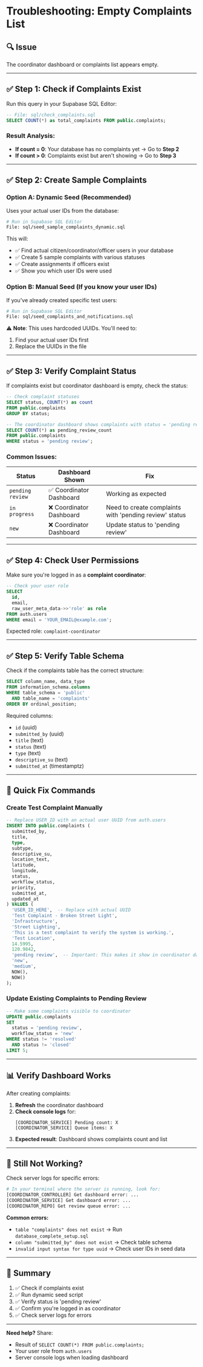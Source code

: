 # Troubleshooting: Empty Complaints List

## 🔍 Issue
The coordinator dashboard or complaints list appears empty.

---

## ✅ Step 1: Check if Complaints Exist

Run this query in your Supabase SQL Editor:

```sql
-- File: sql/check_complaints.sql
SELECT COUNT(*) as total_complaints FROM public.complaints;
```

### Result Analysis:

- **If count = 0**: Your database has no complaints yet → Go to **Step 2**
- **If count > 0**: Complaints exist but aren't showing → Go to **Step 3**

---

## ✅ Step 2: Create Sample Complaints

### Option A: Dynamic Seed (Recommended)
Uses your actual user IDs from the database:

```bash
# Run in Supabase SQL Editor
File: sql/seed_sample_complaints_dynamic.sql
```

This will:
- ✅ Find actual citizen/coordinator/officer users in your database
- ✅ Create 5 sample complaints with various statuses
- ✅ Create assignments if officers exist
- ✅ Show you which user IDs were used

### Option B: Manual Seed (If you know your user IDs)
If you've already created specific test users:

```bash
# Run in Supabase SQL Editor
File: sql/seed_complaints_and_notifications.sql
```

⚠️ **Note**: This uses hardcoded UUIDs. You'll need to:
1. Find your actual user IDs first
2. Replace the UUIDs in the file

---

## ✅ Step 3: Verify Complaint Status

If complaints exist but coordinator dashboard is empty, check the status:

```sql
-- Check complaint statuses
SELECT status, COUNT(*) as count 
FROM public.complaints 
GROUP BY status;

-- The coordinator dashboard shows complaints with status = 'pending review'
SELECT COUNT(*) as pending_review_count 
FROM public.complaints 
WHERE status = 'pending review';
```

### Common Issues:

| Status | Dashboard Shown | Fix |
|--------|-----------------|-----|
| `pending review` | ✅ Coordinator Dashboard | Working as expected |
| `in progress` | ❌ Coordinator Dashboard | Need to create complaints with 'pending review' status |
| `new` | ❌ Coordinator Dashboard | Update status to 'pending review' |

---

## ✅ Step 4: Check User Permissions

Make sure you're logged in as a **complaint coordinator**:

```sql
-- Check your user role
SELECT 
  id, 
  email, 
  raw_user_meta_data->>'role' as role
FROM auth.users
WHERE email = 'YOUR_EMAIL@example.com';
```

Expected role: `complaint-coordinator`

---

## ✅ Step 5: Verify Table Schema

Check if the complaints table has the correct structure:

```sql
SELECT column_name, data_type 
FROM information_schema.columns 
WHERE table_schema = 'public' 
  AND table_name = 'complaints'
ORDER BY ordinal_position;
```

Required columns:
- `id` (uuid)
- `submitted_by` (uuid)
- `title` (text)
- `status` (text)
- `type` (text)
- `descriptive_su` (text)
- `submitted_at` (timestamptz)

---

## 🔧 Quick Fix Commands

### Create Test Complaint Manually

```sql
-- Replace USER_ID with an actual user UUID from auth.users
INSERT INTO public.complaints (
  submitted_by, 
  title, 
  type, 
  subtype, 
  descriptive_su, 
  location_text,
  latitude, 
  longitude, 
  status, 
  workflow_status, 
  priority,
  submitted_at, 
  updated_at
) VALUES (
  'USER_ID_HERE',  -- Replace with actual UUID
  'Test Complaint - Broken Street Light',
  'Infrastructure',
  'Street Lighting',
  'This is a test complaint to verify the system is working.',
  'Test Location',
  14.5995, 
  120.9842,
  'pending review',  -- Important: This makes it show in coordinator dashboard
  'new',
  'medium',
  NOW(),
  NOW()
);
```

### Update Existing Complaints to Pending Review

```sql
-- Make some complaints visible to coordinator
UPDATE public.complaints 
SET 
  status = 'pending review',
  workflow_status = 'new'
WHERE status != 'resolved' 
  AND status != 'closed'
LIMIT 5;
```

---

## 📊 Verify Dashboard Works

After creating complaints:

1. **Refresh** the coordinator dashboard
2. **Check console logs** for:
   ```
   [COORDINATOR_SERVICE] Pending count: X
   [COORDINATOR_SERVICE] Queue items: X
   ```
3. **Expected result**: Dashboard shows complaints count and list

---

## 🐛 Still Not Working?

Check server logs for specific errors:

```bash
# In your terminal where the server is running, look for:
[COORDINATOR_CONTROLLER] Get dashboard error: ...
[COORDINATOR_SERVICE] Get dashboard error: ...
[COORDINATOR_REPO] Get review queue error: ...
```

**Common errors:**
- `table "complaints" does not exist` → Run `database_complete_setup.sql`
- `column "submitted_by" does not exist` → Check table schema
- `invalid input syntax for type uuid` → Check user IDs in seed data

---

## 📝 Summary

1. ✅ Check if complaints exist
2. ✅ Run dynamic seed script
3. ✅ Verify status is 'pending review'
4. ✅ Confirm you're logged in as coordinator
5. ✅ Check server logs for errors

---

**Need help?** Share:
- Result of `SELECT COUNT(*) FROM public.complaints;`
- Your user role from `auth.users`
- Server console logs when loading dashboard


